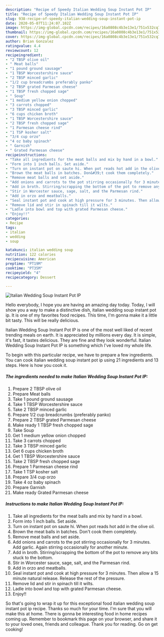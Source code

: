 ```yaml
---
description: "Recipe of Speedy Italian Wedding Soup Instant Pot IP"
title: "Recipe of Speedy Italian Wedding Soup Instant Pot IP"
slug: 938-recipe-of-speedy-italian-wedding-soup-instant-pot-ip
date: 2020-05-07T11:24:07.102Z
image: https://img-global.cpcdn.com/recipes/16a0808c4b3e13e1/751x532cq70/italian-wedding-soup-instant-pot-ip-recipe-main-photo.jpg
thumbnail: https://img-global.cpcdn.com/recipes/16a0808c4b3e13e1/751x532cq70/italian-wedding-soup-instant-pot-ip-recipe-main-photo.jpg
cover: https://img-global.cpcdn.com/recipes/16a0808c4b3e13e1/751x532cq70/italian-wedding-soup-instant-pot-ip-recipe-main-photo.jpg
author: Brian Gonzalez
ratingvalue: 4.4
reviewcount: 12
recipeingredient:
- "2 TBSP olive oil"
- " Meat balls"
- "1 pound ground sausage"
- "1 TBSP Worcestershire sauce"
- "2 TBSP minced garlic"
- "1/2 cup breadcrumbs preferably panko"
- "2 TBSP grated Parmesan cheese"
- "1 TBSP fresh chopped sage"
- " Soup"
- "1 medium yellow onion chopped"
- "3 carrots chopped"
- "3 TBSP minced garlic"
- "6 cups chicken broth"
- "1 TBSP Worcestershire sauce"
- "2 TBSP fresh chopped sage"
- "1 Parmesan cheese rind"
- "1 TSP kosher salt"
- "3/4 cup orzo"
- "4 oz baby spinach"
- " Garnish"
- " Grated Parmesan cheese"
recipeinstructions:
- "Take all ingredients for the meat balls and mix by hand in a bowl."
- "Form into 1 inch balls. Set aside."
- "Turn on instant pot on saute hi. When pot reads hot add in the olive oil."
- "Brown the meat balls in batches. Don&#39;t cook them completely."
- "Remove meat balls and set aside."
- "Add onions and carrots to the pot stirring occasionally for 3 minutes. Add garlic. Again stirring occasionally for another minute."
- "Add in broth. Stirring/scrapping the bottom of the pot to remove any bits stuck to the bottom."
- "Stir in Worcester sauce, sage, salt, and the Parmesan rind."
- "Add in orzo and meatballs."
- "Seal instant pot and cook at high pressure for 3 minutes. Then allow a 15 minute natural release. Release the rest of the pressure."
- "Remove lid and stir in spinach till it wilts."
- "Ladle into bowl and top with grated Parmesan cheese."
- "Enjoy!!"
categories:
- Recipe
tags:
- italian
- wedding
- soup

katakunci: italian wedding soup 
nutrition: 122 calories
recipecuisine: American
preptime: "PT19M"
cooktime: "PT35M"
recipeyield: "4"
recipecategory: Dessert

---
```



![Italian Wedding Soup Instant Pot IP](https://img-global.cpcdn.com/recipes/16a0808c4b3e13e1/751x532cq70/italian-wedding-soup-instant-pot-ip-recipe-main-photo.jpg)

Hello everybody, I hope you are having an amazing day today. Today, I will show you a way to make a distinctive dish, italian wedding soup instant pot ip. It is one of my favorites food recipes. This time, I'm gonna make it a little bit tasty. This will be really delicious.

Italian Wedding Soup Instant Pot IP is one of the most well liked of recent trending meals on earth. It is appreciated by millions every day. It is simple, it's fast, it tastes delicious. They are fine and they look wonderful. Italian Wedding Soup Instant Pot IP is something which I've loved my whole life.




To begin with this particular recipe, we have to prepare a few ingredients. You can cook italian wedding soup instant pot ip using 21 ingredients and 13 steps. Here is how you cook it.

<!--inarticleads1-->

##### The ingredients needed to make Italian Wedding Soup Instant Pot IP:

1. Prepare 2 TBSP olive oil
1. Prepare  Meat balls
1. Take 1 pound ground sausage
1. Take 1 TBSP Worcestershire sauce
1. Take 2 TBSP minced garlic
1. Prepare 1/2 cup breadcrumbs (preferably panko)
1. Prepare 2 TBSP grated Parmesan cheese
1. Make ready 1 TBSP fresh chopped sage
1. Take  Soup
1. Get 1 medium yellow onion chopped
1. Take 3 carrots chopped
1. Take 3 TBSP minced garlic
1. Get 6 cups chicken broth
1. Get 1 TBSP Worcestershire sauce
1. Take 2 TBSP fresh chopped sage
1. Prepare 1 Parmesan cheese rind
1. Take 1 TSP kosher salt
1. Prepare 3/4 cup orzo
1. Take 4 oz baby spinach
1. Prepare  Garnish
1. Make ready  Grated Parmesan cheese




<!--inarticleads2-->

##### Instructions to make Italian Wedding Soup Instant Pot IP:

1. Take all ingredients for the meat balls and mix by hand in a bowl.
1. Form into 1 inch balls. Set aside.
1. Turn on instant pot on saute hi. When pot reads hot add in the olive oil.
1. Brown the meat balls in batches. Don&#39;t cook them completely.
1. Remove meat balls and set aside.
1. Add onions and carrots to the pot stirring occasionally for 3 minutes. Add garlic. Again stirring occasionally for another minute.
1. Add in broth. Stirring/scrapping the bottom of the pot to remove any bits stuck to the bottom.
1. Stir in Worcester sauce, sage, salt, and the Parmesan rind.
1. Add in orzo and meatballs.
1. Seal instant pot and cook at high pressure for 3 minutes. Then allow a 15 minute natural release. Release the rest of the pressure.
1. Remove lid and stir in spinach till it wilts.
1. Ladle into bowl and top with grated Parmesan cheese.
1. Enjoy!!




So that's going to wrap it up for this exceptional food italian wedding soup instant pot ip recipe. Thanks so much for your time. I'm sure that you will make this at home. There is gonna be interesting food in home recipes coming up. Remember to bookmark this page on your browser, and share it to your loved ones, friends and colleague. Thank you for reading. Go on get cooking!

